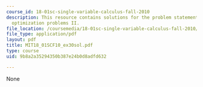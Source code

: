 ```yaml
---
course_id: 18-01sc-single-variable-calculus-fall-2010
description: This resource contains solutions for the problem statements related to
  optimization problems II.
file_location: /coursemedia/18-01sc-single-variable-calculus-fall-2010/9b8a2a35294350b387e24b0d8adfd632_MIT18_01SCF10_ex30sol.pdf
file_type: application/pdf
layout: pdf
title: MIT18_01SCF10_ex30sol.pdf
type: course
uid: 9b8a2a35294350b387e24b0d8adfd632

---
```

None